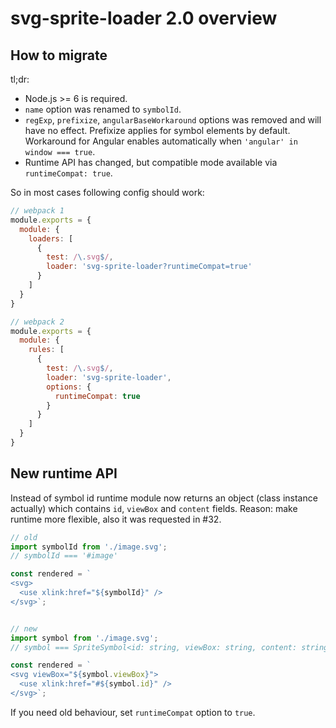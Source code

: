 # svg-sprite-loader 2.0 overview

## How to migrate

tl;dr:
- Node.js >= 6 is required.
- `name` option was renamed to `symbolId`.
- `regExp`, `prefixize`, `angularBaseWorkaround` options was removed and will have no effect.
  Prefixize applies for symbol elements by default. Workaround for Angular enables automatically when `'angular' in window === true`.
- Runtime API has changed, but compatible mode available via `runtimeCompat: true`.

So in most cases following config should work:

```js
// webpack 1
module.exports = {
  module: {
    loaders: [
      {
        test: /\.svg$/,
        loader: 'svg-sprite-loader?runtimeCompat=true'
      }
    ]
  }
}

// webpack 2
module.exports = {
  module: {
    rules: [
      {
        test: /\.svg$/,
        loader: 'svg-sprite-loader',
        options: {
          runtimeCompat: true
        }
      }
    ]
  }
}
```

## New runtime API

Instead of symbol id runtime module now returns an object (class instance actually) which contains `id`, `viewBox` and `content` fields.
Reason: make runtime more flexible, also it was requested in #32.
 
```js
// old
import symbolId from './image.svg';
// symbolId === '#image'

const rendered = `
<svg>
  <use xlink:href="${symbolId}" />
</svg>`;


// new
import symbol from './image.svg';
// symbol === SpriteSymbol<id: string, viewBox: string, content: string>

const rendered = `
<svg viewBox="${symbol.viewBox}">
  <use xlink:href="#${symbol.id}" />
</svg>`;
```

If you need old behaviour, set `runtimeCompat` option to `true`.

